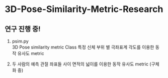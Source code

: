 # 3D-Pose-Similarity-Metric-Research

연구 진행 중!
---

1. psim.py  
3D Pose similarity metric Class
특정 신체 부위 별 극좌표계 각도를 이용한 동작 유사도 metric

2. 두 사람의 예측 관절 좌표들 사이 면적의 넓이를 이용한 동작 유사도 metric (구체화 중)
